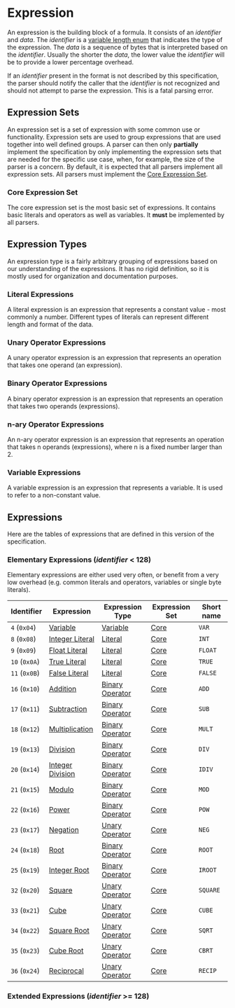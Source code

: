 # Expression

An expression is the building block of a formula. It consists of an *identifier* and *data*. The *identifier* is a [variable length enum](/binary_type/Variable%20Length%20Enum.md) that indicates the type of the expression. The *data* is a sequence of bytes that is interpreted based on the *identifier*. Usually the shorter the *data*, the lower value the *identifier* will be to provide a lower percentage overhead. 

If an *identifier* present in the format is not described by this specification, the parser should notify the caller that the *identifier* is not recognized and should not attempt to parse the expression. This is a fatal parsing error.

## Expression Sets

An expression set is a set of expression with some common use or functionality. Expression sets are used to group expressions that are used together into well defined groups. A parser can then only **partially** implement the specification by only implementing the expression sets that are needed for the specific use case, when, for example, the size of the parser is a concern. By default, it is expected that all parsers implement all expression sets. All parsers must implement the [Core Expression Set](#core-expression-set).

### Core Expression Set

The core expression set is the most basic set of expressions. It contains basic literals and operators as well as variables. It **must** be implemented by all parsers.

## Expression Types

An expression type is a fairly arbitrary grouping of expressions based on our understanding of the expressions. It has no rigid definition, so it is mostly used for organization and documentation purposes.

### Literal Expressions

A literal expression is an expression that represents a constant value - most commonly a number. Different types of literals can represent different length and format of the data.

### Unary Operator Expressions

A unary operator expression is an expression that represents an operation that takes one operand (an expression).

### Binary Operator Expressions

A binary operator expression is an expression that represents an operation that takes two operands (expressions).

### n-ary Operator Expressions

An n-ary operator expression is an expression that represents an operation that takes n operands (expressions), where n is a fixed number larger than 2.

### Variable Expressions

A variable expression is an expression that represents a variable. It is used to refer to a non-constant value.

## Expressions

Here are the tables of expressions that are defined in this version of the specification.

### Elementary Expressions (*identifier* < 128)

Elementary expressions are either used very often, or benefit from a very low overhead (e.g. common literals and operators, variables or single byte literals).

| Identifier    | Expression                                             | Expression Type                                 | Expression Set               | Short name |
| ------------- | ------------------------------------------------------ | ----------------------------------------------- | ---------------------------- | ---------- |
| `4` (`0x04`)  | [Variable](/expressions/Variable.md)                   | [Variable](#variable-expressions)               | [Core](#core-expression-set) | `VAR`      |
| `8` (`0x08`)  | [Integer Literal](/expressions/Integer%20Literal.md)   | [Literal](#literal-expressions)                 | [Core](#core-expression-set) | `INT`      |
| `9` (`0x09`)  | [Float Literal](/expressions/Float%20Literal.md)       | [Literal](#literal-expressions)                 | [Core](#core-expression-set) | `FLOAT`    |
| `10` (`0x0A`) | [True Literal](/expressions/True%20Literal.md)         | [Literal](#literal-expressions)                 | [Core](#core-expression-set) | `TRUE`     |
| `11` (`0x0B`) | [False Literal](/expressions/False%20Literal.md)       | [Literal](#literal-expressions)                 | [Core](#core-expression-set) | `FALSE`    |
| `16` (`0x10`) | [Addition](/expressions/Addition.md)                   | [Binary Operator](#binary-operator-expressions) | [Core](#core-expression-set) | `ADD`      |
| `17` (`0x11`) | [Subtraction](/expressions/Subtraction.md)             | [Binary Operator](#binary-operator-expressions) | [Core](#core-expression-set) | `SUB`      |
| `18` (`0x12`) | [Multiplication](/expressions/Multiplication.md)       | [Binary Operator](#binary-operator-expressions) | [Core](#core-expression-set) | `MULT`     |
| `19` (`0x13`) | [Division](/expressions/Division.md)                   | [Binary Operator](#binary-operator-expressions) | [Core](#core-expression-set) | `DIV`      |
| `20` (`0x14`) | [Integer Division](/expressions/Integer%20Division.md) | [Binary Operator](#binary-operator-expressions) | [Core](#core-expression-set) | `IDIV`     |
| `21` (`0x15`) | [Modulo](/expressions/Modulo.md)                       | [Binary Operator](#binary-operator-expressions) | [Core](#core-expression-set) | `MOD`      |
| `22` (`0x16`) | [Power](/expressions/Power.md)                         | [Binary Operator](#binary-operator-expressions) | [Core](#core-expression-set) | `POW`      |
| `23` (`0x17`) | [Negation](/expressions/Negation.md)                   | [Unary Operator](#unary-operator-expressions)   | [Core](#core-expression-set) | `NEG`      |
| `24` (`0x18`) | [Root](/expressions/Root.md)                           | [Binary Operator](#binary-operator-expressions) | [Core](#core-expression-set) | `ROOT`     |
| `25` (`0x19`) | [Integer Root](/expressions/Integer%20Root.md)         | [Binary Operator](#binary-operator-expressions) | [Core](#core-expression-set) | `IROOT`    |
| `32` (`0x20`) | [Square](/expressions/Square.md)                       | [Unary Operator](#unary-operator-expressions)   | [Core](#core-expression-set) | `SQUARE`   |
| `33` (`0x21`) | [Cube](/expressions/Cube.md)                           | [Unary Operator](#unary-operator-expressions)   | [Core](#core-expression-set) | `CUBE`     |
| `34` (`0x22`) | [Square Root](/expressions/Square%20Root.md)           | [Unary Operator](#unary-operator-expressions)   | [Core](#core-expression-set) | `SQRT`     |
| `35` (`0x23`) | [Cube Root](/expressions/Cube%20Root.md)               | [Unary Operator](#unary-operator-expressions)   | [Core](#core-expression-set) | `CBRT`     |
| `36` (`0x24`) | [Reciprocal](/expressions/Reciprocal.md)               | [Unary Operator](#unary-operator-expressions)   | [Core](#core-expression-set) | `RECIP`    |

### Extended Expressions (*identifier* >= 128)

